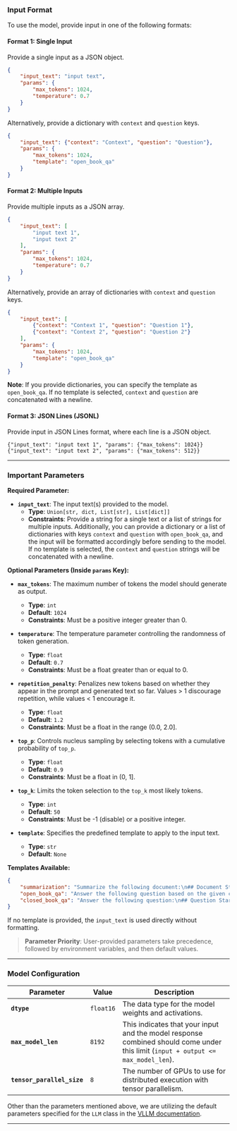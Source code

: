 ### Input Format

To use the model, provide input in one of the following formats:

#### Format 1: Single Input
Provide a single input as a JSON object.

```json
{
    "input_text": "input text",
    "params": {
        "max_tokens": 1024,
        "temperature": 0.7
    }
}
```

Alternatively, provide a dictionary with `context` and `question` keys.

```json
{
    "input_text": {"context": "Context", "question": "Question"},
    "params": {
        "max_tokens": 1024,
        "template": "open_book_qa"
    }
}
```

#### Format 2: Multiple Inputs
Provide multiple inputs as a JSON array.

```json
{
    "input_text": [
        "input text 1",
        "input text 2"
    ],
    "params": {
        "max_tokens": 1024,
        "temperature": 0.7
    }
}
```

Alternatively, provide an array of dictionaries with `context` and `question` keys.

```json
{
    "input_text": [
        {"context": "Context 1", "question": "Question 1"},
        {"context": "Context 2", "question": "Question 2"}
    ],
    "params": {
        "max_tokens": 1024,
        "template": "open_book_qa"
    }
}
```

**Note**: If you provide dictionaries, you can specify the template as `open_book_qa`. If no template is selected, `context` and `question` are concatenated with a newline.

#### Format 3: JSON Lines (JSONL)
Provide input in JSON Lines format, where each line is a JSON object.

```
{"input_text": "input text 1", "params": {"max_tokens": 1024}}
{"input_text": "input text 2", "params": {"max_tokens": 512}}
```

---

### Important Parameters

**Required Parameter:**
- **`input_text`**: The input text(s) provided to the model.
  - **Type**: `Union[str, dict, List[str], List[dict]]`
  - **Constraints**: Provide a string for a single text or a list of strings for multiple inputs. Additionally, you can provide a dictionary or a list of dictionaries with keys `context` and `question` with `open_book_qa`, and the input will be formatted accordingly before sending to the model. If no template is selected, the `context` and `question` strings will be concatenated with a newline.

**Optional Parameters (Inside `params` Key):**
- **`max_tokens`**: The maximum number of tokens the model should generate as output.
  - **Type**: `int`
  - **Default**: `1024`
  - **Constraints**: Must be a positive integer greater than 0.

- **`temperature`**: The temperature parameter controlling the randomness of token generation.
  - **Type**: `float`
  - **Default**: `0.7`
  - **Constraints**: Must be a float greater than or equal to 0.

- **`repetition_penalty`**: Penalizes new tokens based on whether they appear in the prompt and generated text so far. Values > 1 discourage repetition, while values < 1 encourage it.
  - **Type**: `float`
  - **Default**: `1.2`
  - **Constraints**: Must be a float in the range (0.0, 2.0].

- **`top_p`**: Controls nucleus sampling by selecting tokens with a cumulative probability of `top_p`.
  - **Type**: `float`
  - **Default**: `0.9`
  - **Constraints**: Must be a float in (0, 1].

- **`top_k`**: Limits the token selection to the `top_k` most likely tokens.
  - **Type**: `int`
  - **Default**: `50`
  - **Constraints**: Must be -1 (disable) or a positive integer.

- **`template`**: Specifies the predefined template to apply to the input text.
  - **Type**: `str`
  - **Default**: `None`

**Templates Available:**
```json
{
    "summarization": "Summarize the following document:\n## Document Start ##\n{context}\n## Document End ##",
    "open_book_qa": "Answer the following question based on the given context:\n## Context Start ##\n{context}\n## Context End ##\n## Question Start ##\n{question}\n## Question End ##",
    "closed_book_qa": "Answer the following question:\n## Question Start ##\n{question}\n## Question End ##"
}
```
If no template is provided, the `input_text` is used directly without formatting.

> **Parameter Priority**: User-provided parameters take precedence, followed by environment variables, and then default values.

---

### Model Configuration

| Parameter                  | Value     | Description                                                                                                                                                                                                                                                                                                                               |
|----------------------------|-----------|-------------------------------------------------------------------------------------------------------------------------------------------------------------------------------------------------------------------------------------------------------------------------------------------------------------------------------------------|
| **`dtype`**                | `float16` | The data type for the model weights and activations.                                                                                                                                                                                                                                                                                      |
| **`max_model_len`**        | `8192`  | This indicates that your input and the model response combined should come under this limit (`input + output <= max_model_len`). |
| **`tensor_parallel_size`** | `8`     | The number of GPUs to use for distributed execution with tensor parallelism.                                                                                                                                                                                                                                                              |

Other than the parameters mentioned above, we are utilizing the default parameters specified for the `LLM` class in the [VLLM documentation](https://docs.vllm.ai/en/latest/dev/offline_inference/llm.html).

---
